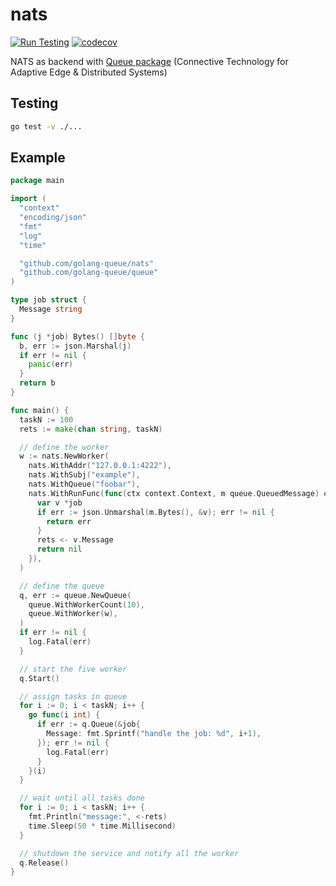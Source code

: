 # nats

[![Run Testing](https://github.com/golang-queue/nats/actions/workflows/go.yml/badge.svg)](https://github.com/golang-queue/nats/actions/workflows/go.yml)
[![codecov](https://codecov.io/gh/golang-queue/nats/branch/main/graph/badge.svg?token=FFZN8E2ZZB)](https://codecov.io/gh/golang-queue/nats)

NATS as backend with [Queue package](https://github.com/golang-queue/queue) (Connective Technology for Adaptive Edge & Distributed Systems)

## Testing

```sh
go test -v ./...
```

## Example

```go
package main

import (
  "context"
  "encoding/json"
  "fmt"
  "log"
  "time"

  "github.com/golang-queue/nats"
  "github.com/golang-queue/queue"
)

type job struct {
  Message string
}

func (j *job) Bytes() []byte {
  b, err := json.Marshal(j)
  if err != nil {
    panic(err)
  }
  return b
}

func main() {
  taskN := 100
  rets := make(chan string, taskN)

  // define the worker
  w := nats.NewWorker(
    nats.WithAddr("127.0.0.1:4222"),
    nats.WithSubj("example"),
    nats.WithQueue("foobar"),
    nats.WithRunFunc(func(ctx context.Context, m queue.QueuedMessage) error {
      var v *job
      if err := json.Unmarshal(m.Bytes(), &v); err != nil {
        return err
      }
      rets <- v.Message
      return nil
    }),
  )

  // define the queue
  q, err := queue.NewQueue(
    queue.WithWorkerCount(10),
    queue.WithWorker(w),
  )
  if err != nil {
    log.Fatal(err)
  }

  // start the five worker
  q.Start()

  // assign tasks in queue
  for i := 0; i < taskN; i++ {
    go func(i int) {
      if err := q.Queue(&job{
        Message: fmt.Sprintf("handle the job: %d", i+1),
      }); err != nil {
        log.Fatal(err)
      }
    }(i)
  }

  // wait until all tasks done
  for i := 0; i < taskN; i++ {
    fmt.Println("message:", <-rets)
    time.Sleep(50 * time.Millisecond)
  }

  // shutdown the service and notify all the worker
  q.Release()
}
```
